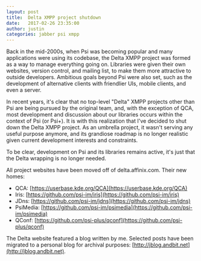 ```yaml
---
layout: post
title:  Delta XMPP project shutdown
date:   2017-02-26 23:35:00
author: justin
categories: jabber psi xmpp
---
```

Back in the mid-2000s, when Psi was becoming popular and many applications were using its codebase, the Delta XMPP project was formed as a way to manage everything going on. Libraries were given their own websites, version control, and mailing list, to make them more attractive to outside developers. Ambitious goals beyond Psi were also set, such as the development of alternative clients with friendlier UIs, mobile clients, and even a server.

In recent years, it's clear that no top-level "Delta" XMPP projects other than Psi are being pursued by the original team, and, with the exception of QCA, most development and discussion about our libraries occurs within the context of Psi (or Psi+). It is with this realization that I've decided to shut down the Delta XMPP project. As an umbrella project, it wasn't serving any useful purpose anymore, and its grandiose roadmap is no longer realistic given current development interests and constraints.

To be clear, development on Psi and its libraries remains active, it's just that the Delta wrapping is no longer needed.

All project websites have been moved off of delta.affinix.com. Their new homes:

* QCA: [https://userbase.kde.org/QCA](https://userbase.kde.org/QCA)
* Iris: [https://github.com/psi-im/iris](https://github.com/psi-im/iris)
* JDns: [https://github.com/psi-im/jdns](https://github.com/psi-im/jdns)
* PsiMedia: [https://github.com/psi-im/psimedia](https://github.com/psi-im/psimedia)
* QConf: [https://github.com/psi-plus/qconf](https://github.com/psi-plus/qconf)

The Delta website featured a blog written by me. Selected posts have been migrated to a personal blog for archival purposes: [http://jblog.andbit.net](http://jblog.andbit.net).
